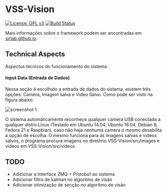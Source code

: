 VSS-Vision 
==========
[![License: GPL v3](https://img.shields.io/badge/License-GPL%20v3-blue.svg)][gpl3]
[![Build Status](https://travis-ci.org/SIRLab/VSS-Vision.svg?branch=master)][travis]

Mais informações sobre o framework podem ser encontradas em [sirlab.github.io][sirlab_site].


Technical Aspects
-----------------
Aspectos técnicos do funcionamento do sistema.

#### Input Data (Entrada de Dados) ####
Nessa seção é escolhido a entrada de dados do sistema, existem três opções: Camera, Imagem salva e Video Salvo. Como pode ser visto na figura abaixo.

![screenshot 1](https://raw.githubusercontent.com/SIRLab/VSS-Vision/master/images/input_data.png)

O sistema automáticamente reconhece qualquer camera USB conectada a qualquer distro Linux (Testado em Ubuntu 14.04, Ubuntu 16.04, Debian 8, Fedora 21 e Raspbian), caso não haja nenhuma camera o mesmo desabilita a opção de escolha. O mesmo funciona para as imagens salvas e videos salvos, o programa procura imagens no diretório VSS-Vision/src/images e videos em VSS-Vision/src/videos.

TODO
----
* Adicionar a Interface ZMQ + Protobuf ao sistema
* Adicionar filtro de kalman no algoritmo de visão
* Adicionar otimização de secção no algoritmo de visão



[protobuf]: https://developers.google.com/protocol-buffers/
[zmq]: http://zeromq.org/
[opencv]: http://opencv.org/
[glfw]: http://www.glfw.org/
[imgui]: https://github.com/ocornut/imgui/
[qt]: https://www.qt.io/

[gpl3]: http://www.gnu.org/licenses/gpl-3.0/
[documentation]: http://sirlab.github.io/assets/docs/doc_vision/html/index.html
[vss]: http://www.cbrobotica.org/
[travis]: https://travis-ci.org/SIRLab/VSS-Vision
[sirlab_site]: http://sirlab.github.io/vss.html